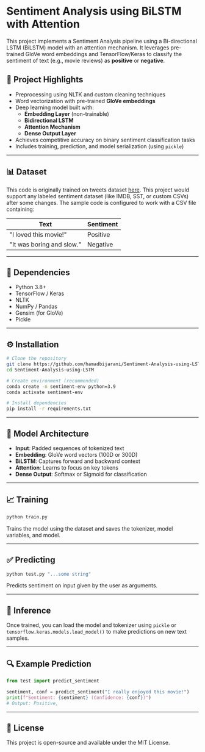 # Sentiment Analysis using BiLSTM with Attention

This project implements a Sentiment Analysis pipeline using a Bi-directional LSTM (BiLSTM) model with an attention mechanism. It leverages pre-trained GloVe word embeddings and TensorFlow/Keras to classify the sentiment of text (e.g., movie reviews) as **positive** or **negative**.

## 🚀 Project Highlights

- Preprocessing using NLTK and custom cleaning techniques
- Word vectorization with pre-trained **GloVe embeddings**
- Deep learning model built with:
  - **Embedding Layer** (non-trainable)
  - **Bidirectional LSTM**
  - **Attention Mechanism**
  - **Dense Output Layer**
- Achieves competitive accuracy on binary sentiment classification tasks
- Includes training, prediction, and model serialization (using `pickle`)

---

## 📊 Dataset

This code is originally trained on tweets dataset [here](https://www.kaggle.com/datasets/abhi8923shriv/sentiment-analysis-dataset). This project would support any labeled sentiment dataset (like IMDB, SST, or custom CSVs) after some changes. The sample code is configured to work with a CSV file containing:

| Text                      | Sentiment |
| ------------------------- | --------- |
| "I loved this movie!"     | Positive  |
| "It was boring and slow." | Negative  |

---

## 📌 Dependencies

* Python 3.8+
* TensorFlow / Keras
* NLTK
* NumPy / Pandas
* Gensim (for GloVe)
* Pickle

---

## ⚙️ Installation

```bash
# Clone the repository
git clone https://github.com/hamadbijarani/Sentiment-Analysis-using-LSTM.git
cd Sentiment-Analysis-using-LSTM

# Create environment (recommended)
conda create -n sentiment-env python=3.9
conda activate sentiment-env

# Install dependencies
pip install -r requirements.txt
```

---

## 🧠 Model Architecture

* **Input**: Padded sequences of tokenized text
* **Embedding**: GloVe word vectors (100D or 300D)
* **BiLSTM**: Captures forward and backward context
* **Attention**: Learns to focus on key tokens
* **Dense Output**: Softmax or Sigmoid for classification

---

## 📈 Training

```bash
python train.py
```

Trains the model using the dataset and saves the tokenizer, model variables, and model.

---

## ✅ Predicting

```bash
python test.py "...some string"
```

Predicts sentiment on input given by the user as arguments.

---

## 🧪 Inference

Once trained, you can load the model and tokenizer using `pickle` or `tensorflow.keras.models.load_model()` to make predictions on new text samples.

---

## 🔍 Example Prediction

```python
from test import predict_sentiment

sentiment, conf = predict_sentiment("I really enjoyed this movie!")
print(f"Sentiment: {sentiment} (Confidence: {conf})")
# Output: Positive, 
```


---

## 📜 License

This project is open-source and available under the MIT License.

